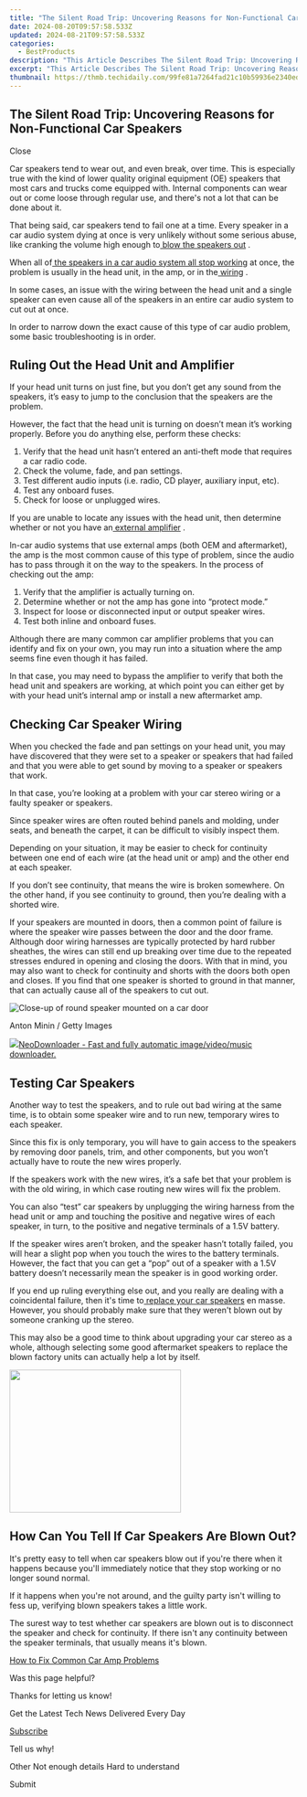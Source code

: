 ```yaml
---
title: "The Silent Road Trip: Uncovering Reasons for Non-Functional Car Speakers"
date: 2024-08-20T09:57:58.533Z
updated: 2024-08-21T09:57:58.533Z
categories:
  - BestProducts
description: "This Article Describes The Silent Road Trip: Uncovering Reasons for Non-Functional Car Speakers"
excerpt: "This Article Describes The Silent Road Trip: Uncovering Reasons for Non-Functional Car Speakers"
thumbnail: https://thmb.techidaily.com/99fe81a7264fad21c10b59936e2340ed2f52f70dde1e828e78cf649673983fcc.jpg
---
```


## The Silent Road Trip: Uncovering Reasons for Non-Functional Car Speakers

Close 

 Car speakers tend to wear out, and even break, over time. This is especially true with the kind of lower quality original equipment (OE) speakers that most cars and trucks come equipped with. Internal components can wear out or come loose through regular use, and there's not a lot that can be done about it.

 That being said, car speakers tend to fail one at a time. Every speaker in a car audio system dying at once is very unlikely without some serious abuse, like cranking the volume high enough to[ blow the speakers out](https://www.lifewire.com/why-do-car-speakers-blow-out-4088722) .

 When all of[ the speakers in a car audio system all stop working](https://www.lifewire.com/car-radio-suddenly-stopped-working-534704) at once, the problem is usually in the head unit, in the amp, or in the[ wiring](https://www.lifewire.com/car-stereo-wiring-basics-534601) .

 In some cases, an issue with the wiring between the head unit and a single speaker can even cause all of the speakers in an entire car audio system to cut out at once.

 In order to narrow down the exact cause of this type of car audio problem, some basic troubleshooting is in order.

##  Ruling Out the Head Unit and Amplifier 

 If your head unit turns on just fine, but you don’t get any sound from the speakers, it’s easy to jump to the conclusion that the speakers are the problem.

 However, the fact that the head unit is turning on doesn’t mean it’s working properly. Before you do anything else, perform these checks:

1. Verify that the head unit hasn’t entered an anti-theft mode that requires a car radio code.
2. Check the volume, fade, and pan settings.
3. Test different audio inputs (i.e. radio, CD player, auxiliary input, etc).
4. Test any onboard fuses.
5. Check for loose or unplugged wires.

 If you are unable to locate any issues with the head unit, then determine whether or not you have an[ external amplifier](https://www.lifewire.com/car-audio-amplifier-essentials-534556) .

 In-car audio systems that use external amps (both OEM and aftermarket), the amp is the most common cause of this type of problem, since the audio has to pass through it on the way to the speakers. In the process of checking out the amp:

1. Verify that the amplifier is actually turning on.
2. Determine whether or not the amp has gone into “protect mode.”
3. Inspect for loose or disconnected input or output speaker wires.
4. Test both inline and onboard fuses.

 Although there are many common car amplifier problems that you can identify and fix on your own, you may run into a situation where the amp seems fine even though it has failed.

 In that case, you may need to bypass the amplifier to verify that both the head unit and speakers are working, at which point you can either get by with your head unit’s internal amp or install a new aftermarket amp.

##  Checking Car Speaker Wiring 

 When you checked the fade and pan settings on your head unit, you may have discovered that they were set to a speaker or speakers that had failed and that you were able to get sound by moving to a speaker or speakers that work.

 In that case, you’re looking at a problem with your car stereo wiring or a faulty speaker or speakers.

 Since speaker wires are often routed behind panels and molding, under seats, and beneath the carpet, it can be difficult to visibly inspect them.

 Depending on your situation, it may be easier to check for continuity between one end of each wire (at the head unit or amp) and the other end at each speaker.

 If you don’t see continuity, that means the wire is broken somewhere. On the other hand, if you see continuity to ground, then you’re dealing with a shorted wire.

 If your speakers are mounted in doors, then a common point of failure is where the speaker wire passes between the door and the door frame. Although door wiring harnesses are typically protected by hard rubber sheathes, the wires can still end up breaking over time due to the repeated stresses endured in opening and closing the doors. With that in mind, you may also want to check for continuity and shorts with the doors both open and closes. If you find that one speaker is shorted to ground in that manner, that can actually cause all of the speakers to cut out.

![Close-up of round speaker mounted on a car door](https://www.lifewire.com/thmb/jmwmi4I56vlQh-0-NXRf4XS55iE=/1500x0/filters:no_upscale():max_bytes(150000):strip_icc():format(webp)/GettyImages-1141216579-d778662ca7314d3bbd14812e64dd49ab.jpg) 

Anton Minin / Getty Images

<!-- affiliate ads begin -->
<a href="https://secure.2checkout.com/order/checkout.php?PRODS=4559731&QTY=1&AFFILIATE=108875&CART=1"><img src="http://www.neowise.com/images/nd-ss-w200.jpg" border="0">NeoDownloader - Fast and fully automatic image/video/music downloader. </a>
<!-- affiliate ads end -->
## Testing Car Speakers 

 Another way to test the speakers, and to rule out bad wiring at the same time, is to obtain some speaker wire and to run new, temporary wires to each speaker.

 Since this fix is only temporary, you will have to gain access to the speakers by removing door panels, trim, and other components, but you won’t actually have to route the new wires properly.

 If the speakers work with the new wires, it’s a safe bet that your problem is with the old wiring, in which case routing new wires will fix the problem.

 You can also “test” car speakers by unplugging the wiring harness from the head unit or amp and touching the positive and negative wires of each speaker, in turn, to the positive and negative terminals of a 1.5V battery.

 If the speaker wires aren’t broken, and the speaker hasn’t totally failed, you will hear a slight pop when you touch the wires to the battery terminals. However, the fact that you can get a “pop” out of a speaker with a 1.5V battery doesn’t necessarily mean the speaker is in good working order.

 If you end up ruling everything else out, and you really are dealing with a coincidental failure, then it's time to[ replace your car speakers](https://www.lifewire.com/why-replace-your-car-speakers-534583) en masse. However, you should probably make sure that they weren't blown out by someone cranking up the stereo.

 This may also be a good time to think about upgrading your car stereo as a whole, although selecting some good aftermarket speakers to replace the blown factory units can actually help a lot by itself.

<!-- affiliate ads begin -->
<a href="https://bluettius.sjv.io/c/5597632/2027209/17108" target="_top" id="2027209"><img src="//a.impactradius-go.com/display-ad/17108-2027209" border="0" alt="" width="300" height="250"/></a><img height="0" width="0" src="https://imp.pxf.io/i/5597632/2027209/17108" style="position:absolute;visibility:hidden;" border="0" />
<!-- affiliate ads end -->
##  How Can You Tell If Car Speakers Are Blown Out? 

 It's pretty easy to tell when car speakers blow out if you're there when it happens because you'll immediately notice that they stop working or no longer sound normal.

 If it happens when you're not around, and the guilty party isn't willing to fess up, verifying blown speakers takes a little work.

 The surest way to test whether car speakers are blown out is to disconnect the speaker and check for continuity. If there isn't any continuity between the speaker terminals, that usually means it's blown.

[ How to Fix Common Car Amp Problems ](https://www.lifewire.com/common-amp-problems-and-solutions-534492) 

Was this page helpful?

Thanks for letting us know!

 Get the Latest Tech News Delivered Every Day

[ Subscribe ](https://www.lifewire.com/#) 

Tell us why!

 Other  Not enough details  Hard to understand 

 Submit 

<ins class="adsbygoogle"
     style="display:block"
     data-ad-format="autorelaxed"
     data-ad-client="ca-pub-7571918770474297"
     data-ad-slot="1223367746"></ins>



<ins class="adsbygoogle"
     style="display:block"
     data-ad-client="ca-pub-7571918770474297"
     data-ad-slot="8358498916"
     data-ad-format="auto"
     data-full-width-responsive="true"></ins>


